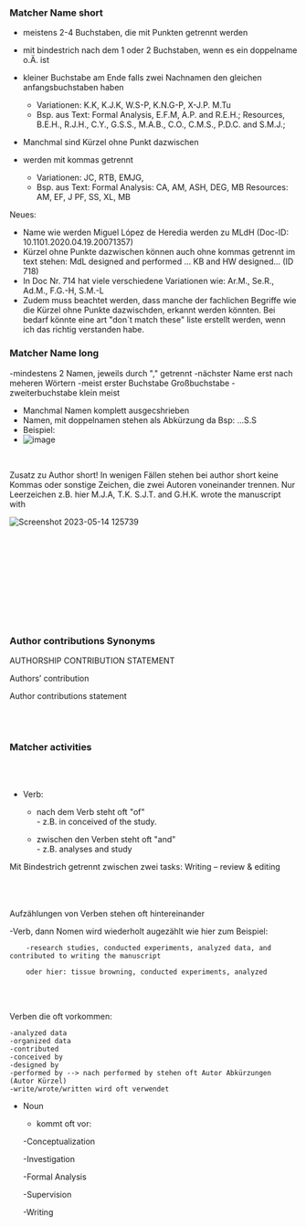 ### Matcher Name short 

- meistens 2-4 Buchstaben, die mit Punkten getrennt werden
- mit bindestrich nach dem 1 oder 2 Buchstaben, wenn es ein doppelname o.Ä. ist
- kleiner Buchstabe am Ende falls zwei Nachnamen den gleichen anfangsbuchstaben haben
  - Variationen: K.K, K.J.K, W.S-P, K.N.G-P, X-J.P. M.Tu
  - Bsp. aus Text: Formal Analysis, E.F.M, A.P. and R.E.H.; Resources, B.E.H., R.J.H., C.Y., G.S.S., M.A.B., C.O., C.M.S., P.D.C. and S.M.J.;

- Manchmal sind Kürzel ohne Punkt dazwischen
- werden mit kommas getrennt
  - Variationen: JC, RTB, EMJG, 
  - Bsp. aus Text: Formal Analysis: CA, AM, ASH, DEG, MB Resources: AM, EF, J PF, SS, XL, MB

Neues:
- Name wie werden Miguel López de Heredia werden zu MLdH (Doc-ID: 10.1101.2020.04.19.20071357)
- Kürzel ohne Punkte dazwischen können auch ohne kommas getrennt im text stehen: MdL designed and performed ... KB and HW designed... (ID 718)
- In Doc Nr. 714 hat viele verschiedene Variationen wie: Ar.M., Se.R., Ad.M., F.G.-H, S.M.-L
- Zudem muss beachtet werden, dass manche der fachlichen Begriffe wie die Kürzel ohne Punkte dazwischden, erkannt werden könnten. Bei bedarf könnte eine art "don´t match these" liste erstellt werden, wenn ich das richtig verstanden habe.

### Matcher Name long 
-mindestens 2 Namen, jeweils durch "," getrennt
-nächster Name erst nach meheren Wörtern 
-meist erster Buchstabe Großbuchstabe
-zweiterbuchstabe klein meist 
- Manchmal Namen komplett ausgecshrieben 
- Namen, mit doppelnamen stehen als Abkürzung da Bsp: ...S.S
- Beispiel:
- ![image](https://user-images.githubusercontent.com/79063465/235614136-81dad94d-7b7a-4eb6-a051-0bffb86b02cd.png)




<br>

Zusatz zu Author short!
In wenigen Fällen stehen bei author short keine Kommas oder sonstige Zeichen, die zwei Autoren voneinander trennen. Nur Leerzeichen z.B. hier M.J.A, T.K. S.J.T. and G.H.K. wrote the manuscript with 

![Screenshot 2023-05-14 125739](https://github.com/MeMo-KBC/bio-medRxiv/assets/115710684/9413bb69-e8de-419e-91e4-d676741a91e4)




<br> 
<br> 
<br> 
<br> 
<br> 
<br> 
<br> 
<br> 
<br> 




### Author contributions Synonyms

AUTHORSHIP CONTRIBUTION STATEMENT

Authors’ contribution

Author contributions statement



<br>
<br>



### Matcher activities 


<br>
<br>



- Verb: 
  - nach dem Verb steht oft "of"       
        - z.B. in conceived of the study.
        
  - zwischen den Verben steht oft "and"    
          - z.B. analyses and study


Mit Bindestrich getrennt zwischen zwei tasks:  Writing – review & editing 
<br> 
<br> 
<br> 
<br> 



Aufzählungen von Verben stehen oft hintereinander
  
  -Verb, dann Nomen wird wiederholt augezählt wie hier zum Beispiel: 
  
        -research studies, conducted experiments, analyzed data, and contributed to writing the manuscript
        
        oder hier: tissue browning, conducted experiments, analyzed
        
 <br>
 <br>
        
        
        
  Verben die oft vorkommen: <br>
  
    -analyzed data 
    -organized data 
    -contributed 
    -conceived by 
    -designed by  
    -performed by --> nach performed by stehen oft Autor Abkürzungen (Autor Kürzel) 
    -write/wrote/written wird oft verwendet  

    
  

- Noun 
    - kommt oft vor:

    -Conceptualization
  
     -Investigation
  
    -Formal Analysis
  
    -Supervision
  
    -Writing
    
